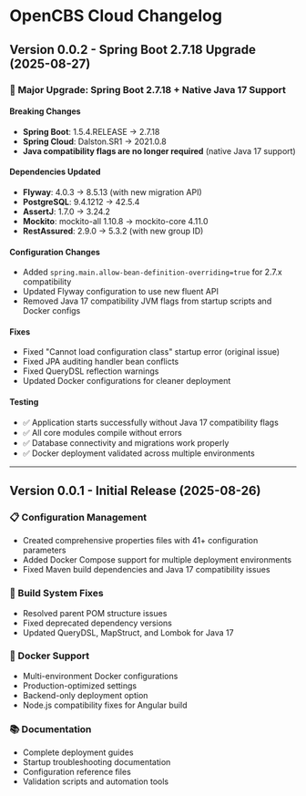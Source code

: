# OpenCBS Cloud Changelog

## Version 0.0.2 - Spring Boot 2.7.18 Upgrade (2025-08-27)

### 🚀 Major Upgrade: Spring Boot 2.7.18 + Native Java 17 Support

#### Breaking Changes
- **Spring Boot**: 1.5.4.RELEASE → 2.7.18
- **Spring Cloud**: Dalston.SR1 → 2021.0.8
- **Java compatibility flags are no longer required** (native Java 17 support)

#### Dependencies Updated
- **Flyway**: 4.0.3 → 8.5.13 (with new migration API)
- **PostgreSQL**: 9.4.1212 → 42.5.4
- **AssertJ**: 1.7.0 → 3.24.2
- **Mockito**: mockito-all 1.10.8 → mockito-core 4.11.0
- **RestAssured**: 2.9.0 → 5.3.2 (with new group ID)

#### Configuration Changes
- Added `spring.main.allow-bean-definition-overriding=true` for 2.7.x compatibility
- Updated Flyway configuration to use new fluent API
- Removed Java 17 compatibility JVM flags from startup scripts and Docker configs

#### Fixes
- Fixed "Cannot load configuration class" startup error (original issue)
- Fixed JPA auditing handler bean conflicts
- Fixed QueryDSL reflection warnings
- Updated Docker configurations for cleaner deployment

#### Testing
- ✅ Application starts successfully without Java 17 compatibility flags
- ✅ All core modules compile without errors
- ✅ Database connectivity and migrations work properly
- ✅ Docker deployment validated across multiple environments

---

## Version 0.0.1 - Initial Release (2025-08-26)

### 📋 Configuration Management
- Created comprehensive properties files with 41+ configuration parameters
- Added Docker Compose support for multiple deployment environments
- Fixed Maven build dependencies and Java 17 compatibility issues

### 🔧 Build System Fixes
- Resolved parent POM structure issues
- Fixed deprecated dependency versions
- Updated QueryDSL, MapStruct, and Lombok for Java 17

### 🐳 Docker Support
- Multi-environment Docker configurations
- Production-optimized settings
- Backend-only deployment option
- Node.js compatibility fixes for Angular build

### 📚 Documentation
- Complete deployment guides
- Startup troubleshooting documentation  
- Configuration reference files
- Validation scripts and automation tools